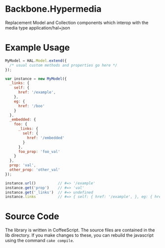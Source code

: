 Backbone.Hypermedia
===================
Replacement Model and Collection components which interop with the media type application/hal+json

Example Usage
============
``` javascript
MyModel = HAL.Model.extend({
  /* usual custom methods and properties go here */
});

var instance = new MyModel({
  _links: {
    self: {
      href: '/example',
    },
    eg: {
      href: '/boo'
    }
  },
  _embedded: {
    foo: {
      _links: {
        self: {
          href: '/embedded'
        }
      },
      foo_prop: 'foo_val'
    }
  },
  prop: 'val',
  other_prop: 'other_val'
});

instance.url()          // #=> '/example'
instance.get('prop')    // #=> 'val'
instance.get('_links')  // #=> undefined
instance.links          // #=> { self: { href: '/example', }, eg: { href: '/boo' } }
```

Source Code
===========
The library is written in CoffeeScript. The source files are contained
in the lib directory. If you make changes to these, you can rebuild the
javascript using the command `cake compile`.
